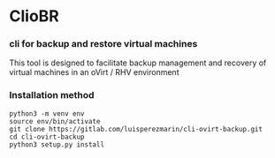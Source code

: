 # ClioBR

### cli for backup and restore virtual machines

This tool is designed to facilitate backup management and recovery of virtual machines in an oVirt / RHV environment

### Installation method

```
python3 -m venv env
source env/bin/activate
git clone https://gitlab.com/luisperezmarin/cli-ovirt-backup.git
cd cli-ovirt-backup
python3 setup.py install
```

